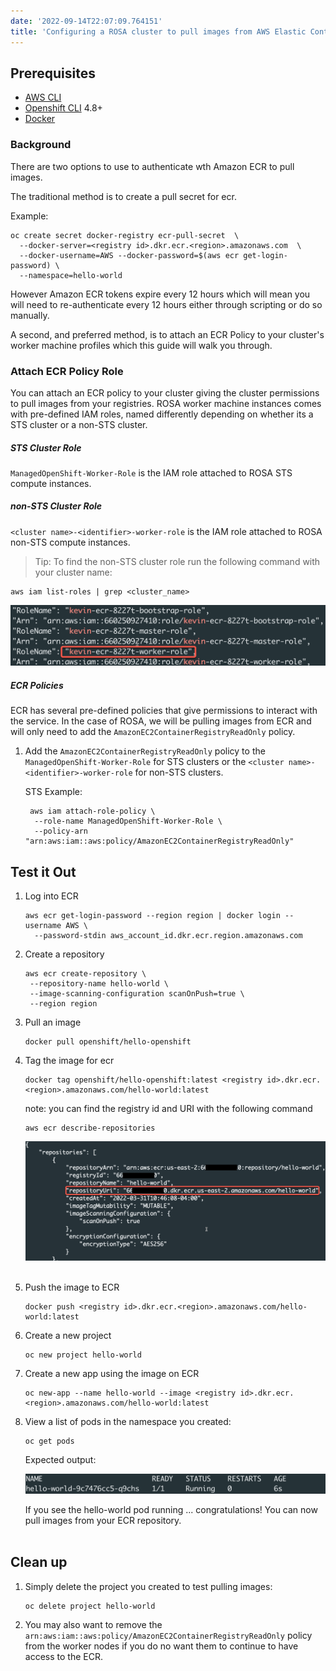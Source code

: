 ```yaml
---
date: '2022-09-14T22:07:09.764151'
title: 'Configuring a ROSA cluster to pull images from AWS Elastic Container Registry (ECR)'
---
```


## Prerequisites

* [AWS CLI](https://docs.aws.amazon.com/cli/latest/userguide/install-cliv2.html)
* [Openshift CLI](https://mirror.openshift.com/pub/openshift-v4/clients/ocp/) 4.8+
* [Docker](https://docs.docker.com/get-docker/)

### Background
There are two options to use to authenticate wth Amazon ECR to pull images.

The traditional method is to create a pull secret for ecr.

Example:

```
oc create secret docker-registry ecr-pull-secret  \
  --docker-server=<registry id>.dkr.ecr.<region>.amazonaws.com  \
  --docker-username=AWS --docker-password=$(aws ecr get-login-password) \
  --namespace=hello-world
```

However Amazon ECR tokens expire every 12 hours which will mean you will need to re-authenticate every 12 hours either through scripting or do so manually.

A second, and preferred method, is to attach an ECR Policy to your cluster's worker machine profiles which this guide will walk you through.


### Attach ECR Policy Role

You can attach an ECR policy to your cluster giving the cluster permissions to pull images from your registries.  ROSA worker machine instances comes with pre-defined IAM roles, named differently depending on whether its a STS cluster or a non-STS cluster.

##### STS Cluster Role

`ManagedOpenShift-Worker-Role` is the IAM role attached to ROSA STS compute instances.

##### non-STS Cluster Role

`<cluster name>-<identifier>-worker-role` is the IAM role attached to ROSA non-STS compute instances.

> Tip: To find the non-STS cluster role run the following command with your cluster name:

```
aws iam list-roles | grep <cluster_name>
```

![resulting output](./images/nonsts-roles.png)

##### ECR Policies

ECR has several pre-defined policies that give permissions to interact with the service.  In the case of ROSA, we will be pulling images from ECR and will only need to add the `AmazonEC2ContainerRegistryReadOnly` policy.

1. Add the `AmazonEC2ContainerRegistryReadOnly` policy to the `ManagedOpenShift-Worker-Role` for STS clusters or the `<cluster name>-<identifier>-worker-role` for non-STS clusters.

   STS Example:

   ```
    aws iam attach-role-policy \
     --role-name ManagedOpenShift-Worker-Role \
     --policy-arn "arn:aws:iam::aws:policy/AmazonEC2ContainerRegistryReadOnly"
   ```

## Test it Out

1. Log into ECR

   ```
   aws ecr get-login-password --region region | docker login --username AWS \
     --password-stdin aws_account_id.dkr.ecr.region.amazonaws.com
   ```

2. Create a repository

   ```
   aws ecr create-repository \
    --repository-name hello-world \
    --image-scanning-configuration scanOnPush=true \
    --region region
   ```

3. Pull an image

   ```
   docker pull openshift/hello-openshift
   ```

4. Tag the image for ecr

   ```
   docker tag openshift/hello-openshift:latest <registry id>.dkr.ecr.<region>.amazonaws.com/hello-world:latest
   ```

   note: you can find the registry id and URI with the following command

   ```
   aws ecr describe-repositories
   ```

   ![resulting output](./images/repositories.png)<br/><br/>

5. Push the image to ECR

   ```
   docker push <registry id>.dkr.ecr.<region>.amazonaws.com/hello-world:latest
   ```

6. Create a new project

   ```
   oc new project hello-world
   ```

7. Create a new app using the image on ECR

   ```
   oc new-app --name hello-world --image <registry id>.dkr.ecr.<region>.amazonaws.com/hello-world:latest
   ```

8. View a list of pods in the namespace you created:

   ```
   oc get pods
   ```

   Expected output:

   ![resulting output](./images/view-pods.png)

   If you see the hello-world pod running ... congratulations!  You can now pull images from your ECR repository.<br/><br/>

## Clean up

1. Simply delete the project you created to test pulling images:

    ```
    oc delete project hello-world
    ```

10. You may also want to remove the `arn:aws:iam::aws:policy/AmazonEC2ContainerRegistryReadOnly` policy from the worker nodes if you do no want them to continue to have access to the ECR.

